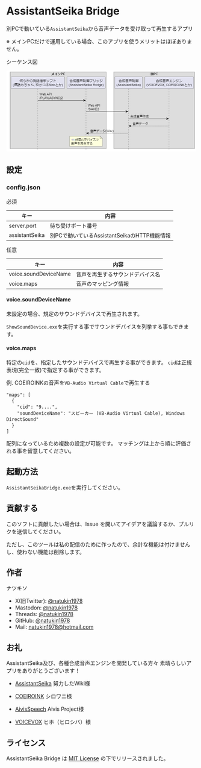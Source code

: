 # AssistantSeika Bridge

別PCで動いている`AssistantSeika`から音声データを受け取って再生するアプリ

※ メインPCだけで運用している場合、このアプリを使うメリットはほぼありません。

シーケンス図

![png](./images/sequence_diagram.png)

## 設定

### config.json

必須

| キー           | 内容                                         |
| -              | -                                            |
| server.port    | 待ち受けポート番号                           |
| assistantSeika | 別PCで動いているAssistantSeikaのHTTP機能情報 |

任意

| キー                  | 内容                             |
| -                     | -                                |
| voice.soundDeviceName | 音声を再生するサウンドデバイス名 |
| voice.maps            | 音声のマッピング情報             |

#### voice.soundDeviceName

未設定の場合、規定のサウンドデバイスで再生されます。

`ShowSoundDevice.exe`を実行する事でサウンドデバイスを列挙する事もできます。

#### voice.maps

特定の`cid`を、指定したサウンドデバイスで再生する事ができます。
`cid`は正規表現(完全一致)で指定する事ができます。

例. COEIROINKの音声を`VB-Audio Virtual Cable`で再生する

```
"maps": [
  {
    "cid": "9....",
    "soundDeviceName": "スピーカー (VB-Audio Virtual Cable), Windows DirectSound"
  }
]
```

配列になっているため複数の設定が可能です。
マッチングは上から順に評価される事を留意してください。

## 起動方法

`AssistantSeikaBridge.exe`を実行してください。

## 貢献する

このソフトに貢献したい場合は、Issue を開いてアイデアを議論するか、プルリクを送信してください。

ただし、このツールは私の配信のために作ったので、余計な機能は付けませんし、使わない機能は削除します。

## 作者

ナツキソ

- X(旧Twitter): [@natukin1978](https://x.com/natukin1978)
- Mastodon: [@natukin1978](https://mstdn.jp/@natukin1978)
- Threads: [@natukin1978](https://www.threads.net/@natukin1978)
- GitHub: [@natukin1978](https://github.com/natukin1978)
- Mail: natukin1978@hotmail.com

## お礼

AssistantSeika及び、各種合成音声エンジンを開発している方々
素晴らしいアプリをありがとうございます！

- [AssistantSeika](https://wiki.hgotoh.jp/documents/tools/assistantseika/assistantseika-000) 努力したWiki様

- [COEIROINK](https://coeiroink.com/) シロワニ様
- [AivisSpeech](https://aivis-project.com/) Aivis Project様
- [VOICEVOX](https://voicevox.hiroshiba.jp/) ヒホ（ヒロシバ）様

## ライセンス

AssistantSeika Bridge は [MIT License](https://opensource.org/licenses/MIT) の下でリリースされました。
